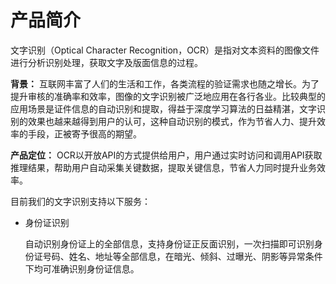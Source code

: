 

# 产品简介


文字识别（Optical Character Recognition，OCR）是指对文本资料的图像文件进行分析识别处理，获取文字及版面信息的过程。

**背景：**
互联网丰富了人们的生活和工作，各类流程的验证需求也随之增长。为了提升审核的准确率和效率，图像的文字识别被广泛地应用在各行各业。比较典型的应用场景是证件信息的自动识别和提取，得益于深度学习算法的日益精湛，文字识别的效果也越来越得到用户的认可，这种自动识别的模式，作为节省人力、提升效率的手段，正被寄予很高的期望。



**产品定位：**
OCR以开放API的方式提供给用户，用户通过实时访问和调用API获取推理结果，帮助用户自动采集关键数据，提取关键信息，节省人力同时提升业务效率。




目前我们的文字识别支持以下服务：

- 身份证识别

  自动识别身份证上的全部信息，支持身份证正反面识别，一次扫描即可识别身份证号码、姓名、地址等全部信息，在暗光、倾斜、过曝光、阴影等异常条件下均可准确识别身份证信息。


